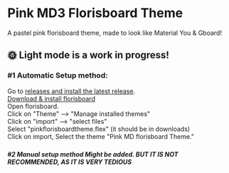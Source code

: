 # Pink MD3 Florisboard Theme
A pastel pink florisboard theme, made to look like Material You &amp; Gboard!

## 🌞 Light mode is a work in progress!

### #1 Automatic Setup method:

Go to [releases and install the latest release](https://github.com/TeaEndsAcronyms/Pink-MD3-Florisboard-Theme/releases).
<br>
[Download & install florisboard](https://apt.izzysoft.de/fdroid/index/apk/dev.patrickgold.florisboard.beta)
<br>
Open florisboard.
<br>
Click on "Theme" --> "Manage installed themes"
<br>
Click on "import" --> "select files"
<br>
Select "pinkflorisboardtheme.flex" (it should be in downloads)
<br>
Click on import, Select the theme "Pink MD florisboard Theme."

### 
_**#2 Manual setup method Might be added. BUT IT IS NOT RECOMMENDED, AS IT IS VERY TEDIOUS**_


